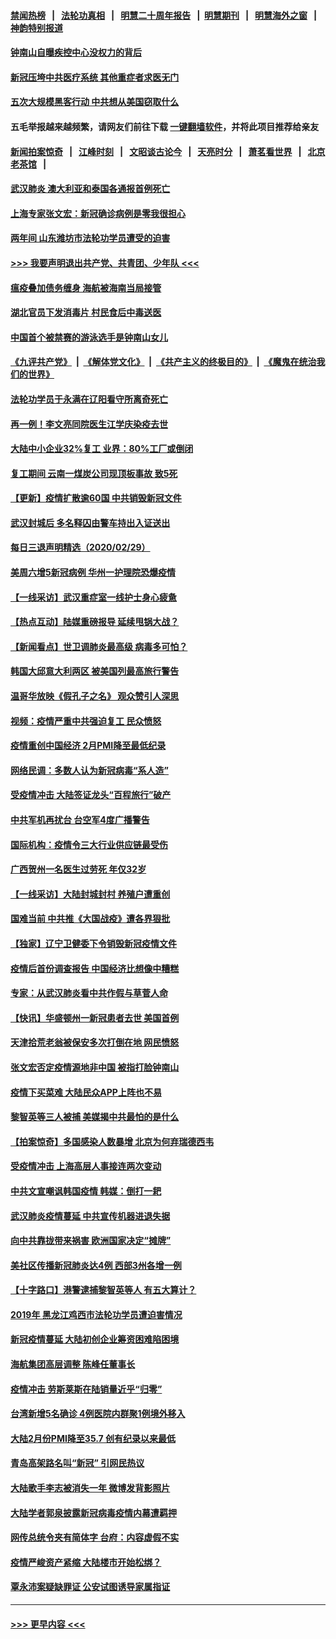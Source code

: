 #### [禁闻热榜](热点新闻.md?=0)  &nbsp;&nbsp;|&nbsp;&nbsp; [法轮功真相](https://github.com/gfw-breaker/truth/blob/master/README.md?=0) &nbsp;&nbsp;|&nbsp;&nbsp; [明慧二十周年报告](https://github.com/gfw-breaker/mh-reports/blob/master/README.md?=0) &nbsp;&nbsp;|&nbsp;&nbsp;[明慧期刊](https://github.com/gfw-breaker/mh-qikan) &nbsp;&nbsp;|&nbsp;&nbsp; [明慧海外之窗](https://github.com/gfw-breaker/mh-news/blob/master/README.md?=0) &nbsp;&nbsp;|&nbsp;&nbsp; [神韵特别报道](https://github.com/gfw-breaker/mh-news/blob/master/shenyun.md?=0)
#### [钟南山自曝疾控中心没权力的背后](../pages/nsc413/n11903401.md?t=03012231) 
#### [新冠压垮中共医疗系统 其他重症者求医无门](../pages/nsc413/n11905283.md?t=03012231) 
#### [五次大规模黑客行动 中共想从美国窃取什么](../pages/nsc413/n11899124.md?t=03012231) 
#### 五毛举报越来越频繁，请网友们前往下载 [一键翻墙软件](https://github.com/gfw-breaker/ssr-accounts)，并将此项目推荐给亲友
#### [新闻拍案惊奇](https://github.com/gfw-breaker/banned-news/blob/master/pages/link4.md) &nbsp;&nbsp;|&nbsp;&nbsp; [江峰时刻](https://github.com/gfw-breaker/banned-news/blob/master/pages/link4.md) &nbsp;&nbsp;|&nbsp;&nbsp; [文昭谈古论今](https://github.com/gfw-breaker/banned-news/blob/master/pages/link4.md) &nbsp;&nbsp;|&nbsp;&nbsp; [天亮时分](https://github.com/gfw-breaker/banned-news/blob/master/pages/link4.md) &nbsp;&nbsp;|&nbsp;&nbsp; [萧茗看世界](https://github.com/gfw-breaker/banned-news/blob/master/pages/link4.md) &nbsp;&nbsp;|&nbsp;&nbsp; [北京老茶馆](https://github.com/gfw-breaker/banned-news/blob/master/pages/link4.md) &nbsp;&nbsp;|&nbsp;&nbsp; 
#### [武汉肺炎 澳大利亚和泰国各通报首例死亡](../pages/nsc413/n11906995.md?t=03012231) 
#### [上海专家张文宏：新冠确诊病例是零我很担心](../pages/nsc413/n11906935.md?t=03012231) 
#### [两年间 山东潍坊市法轮功学员遭受的迫害](../pages/nsc413/n11902878.md?t=03012231) 
#### [>>> 我要声明退出共产党、共青团、少年队 <<<](https://github.com/begood0513/goodnews/blob/master/quit/letter.md) 
#### [瘟疫叠加债务缠身 海航被海南当局接管](../pages/nsc413/n11906466.md?t=03012231) 
#### [湖北官员下发消毒片 村民食后中毒送医](../pages/nsc413/n11906520.md?t=03012231) 
#### [中国首个被禁赛的游泳选手是钟南山女儿](../pages/nsc413/n11906532.md?t=03012231) 
#### [《九评共产党》](https://github.com/begood0513/9ping.md/blob/master/README.md) &nbsp;|&nbsp; [《解体党文化》](../../../../jtdwh.md/blob/master/README.md)  &nbsp;|&nbsp; [《共产主义的终极目的》](../../../../gczydzjmd.md/blob/master/README.md) &nbsp;|&nbsp; [《魔鬼在统治我们的世界》](../../../../mgztzwmdsj.md/blob/master/README.md) 
#### [法轮功学员于永满在辽阳看守所离奇死亡](../pages/nsc413/n11906047.md?t=03012231) 
#### [再一例！李文亮同院医生江学庆染疫去世](../pages/nsc413/n11906396.md?t=03012231) 
#### [大陆中小企业32%复工 业界：80%工厂或倒闭](../pages/nsc413/n11906257.md?t=03012231) 
#### [复工期间 云南一煤炭公司现顶板事故 致5死](../pages/nsc413/n11903190.md?t=03012231) 
#### [【更新】疫情扩散逾60国 中共销毁新冠文件](../pages/nsc413/n11890652.md?t=03012231) 
#### [武汉封城后 多名释囚由警车持出入证送出](../pages/nsc413/n11906273.md?t=03012231) 
#### [每日三退声明精选（2020/02/29）](../pages/nsc413/n11906228.md?t=03012231) 
#### [美周六增5新冠病例 华州一护理院恐爆疫情](../pages/nsc413/n11905823.md?t=03012231) 
#### [【一线采访】武汉重症室一线护士身心疲惫](../pages/nsc413/n11906089.md?t=03012231) 
#### [【热点互动】陆媒重磅报导 延续甩锅大战？](../pages/nsc413/n11905973.md?t=03012231) 
#### [【新闻看点】世卫调肺炎最高级 病毒多可怕？](../pages/nsc413/n11905498.md?t=03012231) 
#### [韩国大邱意大利两区 被美国列最高旅行警告](../pages/nsc413/n11905944.md?t=03012231) 
#### [温哥华放映《假孔子之名》 观众赞引人深思](../pages/nsc413/n11903970.md?t=03012231) 
#### [视频：疫情严重中共强迫复工 民众愤怒](../pages/nsc413/n11905794.md?t=03012231) 
#### [疫情重创中国经济 2月PMI降至最低纪录](../pages/nsc413/n11905093.md?t=03012231) 
#### [网络民调：多数人认为新冠病毒“系人造”](../pages/nsc413/n11905778.md?t=03012231) 
#### [受疫情冲击 大陆签证龙头“百程旅行”破产](../pages/nsc413/n11905777.md?t=03012231) 
#### [中共军机再扰台 台空军4度广播警告](../pages/nsc413/n11905748.md?t=03012231) 
#### [国际机构：疫情令三大行业供应链最受伤](../pages/nsc413/n11905694.md?t=03012231) 
#### [广西贺州一名医生过劳死 年仅32岁](../pages/nsc413/n11905670.md?t=03012231) 
#### [【一线采访】大陆封城封村 养殖户遭重创](../pages/nsc413/n11905654.md?t=03012231) 
#### [国难当前 中共推《大国战疫》遭各界狠批](../pages/nsc413/n11905559.md?t=03012231) 
#### [【独家】辽宁卫健委下令销毁新冠疫情文件](../pages/nsc413/n11901418.md?t=03012231) 
#### [疫情后首份调查报告 中国经济比想像中糟糕](../pages/nsc413/n11905617.md?t=03012231) 
#### [专家：从武汉肺炎看中共作假与草菅人命](../pages/nsc413/n11905139.md?t=03012231) 
#### [【快讯】华盛顿州一新冠患者去世 美国首例](../pages/nsc413/n11905571.md?t=03012231) 
#### [天津拾荒老翁被保安多次打倒在地 网民愤怒](../pages/nsc413/n11905434.md?t=03012231) 
#### [张文宏否定疫情源地非中国 被指打脸钟南山](../pages/nsc413/n11905247.md?t=03012231) 
#### [疫情下买菜难 大陆民众APP上阵也不易](../pages/nsc413/n11905435.md?t=03012231) 
#### [黎智英等三人被捕 美媒揭中共最怕的是什么](../pages/nsc413/n11905316.md?t=03012231) 
#### [【拍案惊奇】多国感染人数暴增 北京为何弃瑞德西韦](../pages/nsc413/n11904182.md?t=03012231) 
#### [受疫情冲击 上海高层人事接连两次变动](../pages/nsc413/n11905223.md?t=03012231) 
#### [中共文宣嘲讽韩国疫情 韩媒：倒打一耙](../pages/nsc413/n11903936.md?t=03012231) 
#### [武汉肺炎疫情蔓延 中共宣传机器进退失据](../pages/nsc413/n11905198.md?t=03012231) 
#### [向中共靠拢带来祸害 欧洲国家决定“摊牌”](../pages/nsc413/n11905143.md?t=03012231) 
#### [美社区传播新冠肺炎达4例 西部3州各增一例](../pages/nsc413/n11904070.md?t=03012231) 
#### [【十字路口】港警逮捕黎智英等人 有五大算计？](../pages/nsc413/n11904225.md?t=03012231) 
#### [2019年 黑龙江鸡西市法轮功学员遭迫害情况](../pages/nsc413/n11903199.md?t=03012231) 
#### [新冠疫情蔓延 大陆初创企业筹资困难陷困境](../pages/nsc413/n11904853.md?t=03012231) 
#### [海航集团高层调整 陈峰任董事长](../pages/nsc413/n11904947.md?t=03012231) 
#### [疫情冲击 劳斯莱斯在陆销量近乎“归零”](../pages/nsc413/n11904678.md?t=03012231) 
#### [台湾新增5名确诊 4例医院内群聚1例境外移入](../pages/nsc413/n11904814.md?t=03012231) 
#### [大陆2月份PMI降至35.7 创有纪录以来最低](../pages/nsc413/n11904531.md?t=03012231) 
#### [青岛高架路名叫“新冠” 引网民热议](../pages/nsc413/n11904525.md?t=03012231) 
#### [大陆歌手李志被消失一年 微博发背影照片](../pages/nsc413/n11904539.md?t=03012231) 
#### [大陆学者郭泉披露新冠病毒疫情内幕遭羁押](../pages/nsc413/n11904689.md?t=03012231) 
#### [网传总统令夹有简体字 台府：内容虚假不实](../pages/nsc413/n11904494.md?t=03012231) 
#### [疫情严峻资产紧缩 大陆楼市开始松绑？](../pages/nsc413/n11904023.md?t=03012231) 
#### [覃永沛案疑缺罪证 公安试图诱导家属指证](../pages/nsc413/n11904487.md?t=03012231) 

----
#### [ >>> 更早内容 <<< ](../indexes/nsc413-earlier.md)

